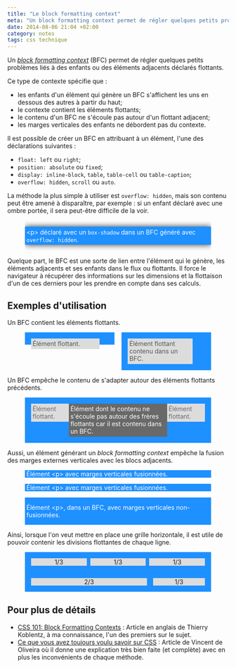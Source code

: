 ```yaml
---
title: "Le block formatting context"
meta: "Un block formatting context permet de régler quelques petits problèmes liés à des enfants ou des éléments adjacents déclarés flottants."
date: 2014-08-06 21:04 +02:00
category: notes
tags: css technique
---
```


Un <i>[block formatting context](http://www.w3.org/TR/CSS21/visuren.html#block-formatting)</i> (BFC) permet de régler quelques petits problèmes liés à des enfants ou des éléments adjacents déclarés flottants.


Ce type de contexte spécifie que :

- les enfants d'un élément qui génère un BFC s'affichent les uns en dessous des autres à partir du haut;
- le contexte contient les éléments flottants;
- le contenu d'un BFC ne s'écoule pas autour d'un flottant adjacent;
- les marges verticales des enfants ne débordent pas du contexte.

Il est possible de créer un BFC en attribuant à un élément, l'une des déclarations suivantes :

- `float: left` ou `right`;
- `position: absolute` ou `fixed`;
- `display: inline-block`, `table`, `table-cell` ou `table-caption`;
- `overflow: hidden`, `scroll` ou `auto`.

La méthode la plus simple à utiliser est `overflow: hidden`, mais son contenu peut être amené à disparaître, par exemple : si un enfant déclaré avec une ombre portée, il sera peut-être difficile de la voir.

<figure>
  <div style="overflow: hidden;">
    <p style="box-shadow: 0px 0px 1em 0 #333; padding: .25em; background-color: dodgerblue; color: white;">&lt;p&gt; déclaré avec un <code>box-shadow</code> dans un BFC généré avec <code>overflow: hidden</code>.</p>
  </div>
</figure>

Quelque part, le BFC est une sorte de lien entre l'élément qui le génère, les éléments adjacents et ses enfants dans le flux ou flottants. Il force le navigateur à récupérer des informations sur les dimensions et la flottaison d'un de ces derniers pour les prendre en compte dans ses calculs.

## Exemples d'utilisation

Un BFC contient les éléments flottants.

<figure>
  <div style="overflow: auto;">
    <div style="float: left; width: 48%;">
      <div style="padding: 1em; background-color: dodgerblue">
        <div style="float: left; width: 85%; padding: .25em; color: #555; background-color: gainsboro;">Élément flottant.</div>
      </div>
    </div>
    <div style="float: right; width: 48%;">
      <div style="overflow: hidden; padding: 1em; background-color: dodgerblue">
        <div style="float: left; width: 80%; padding: .25em; color: #555; background-color: gainsboro;">Élément flottant contenu dans un BFC.</div>
      </div>
    </div>
  </div>
</figure>

Un BFC empêche le contenu de s'adapter autour des éléments flottants précédents.

<figure>
  <div style="overflow: hidden; padding: 1em; background-color: dodgerblue">
    <div style="float: left; width: 20%; padding: .25em; color: dimgray; background-color: gainsboro;">Élément flottant.</div>
    <div style="float: right; width: 20%; padding: .25em; color: dimgray; background-color: gainsboro;">Élément flottant.</div>
    <div style="overflow: hidden; padding: .25em; background-color: dimgray; color: white;">Élément dont le contenu ne s'écoule pas autour des frères flottants car il est contenu dans un BFC.</div>
  </div>
</figure>

Aussi, un élément générant un <i>block formatting context</i> empêche la fusion des marges externes verticales avec les blocs adjacents.

<figure>
  <div style="color: white;">
    <div style="background-color: dodgerblue;"><p style="margin: 1em 0; padding: 0 .25em;">Élément &lt;p&gt; avec marges verticales fusionnées.</p></div>
    <div style="background-color: dodgerblue;"><p style="margin: 1em 0; padding: 0 .25em;">Élément &lt;p&gt; avec marges verticales fusionnées.</p></div>
    <div style="overflow: hidden; background-color: dodgerblue;"><p style="margin: 1em 0; padding: 0 .25em;">Élément &lt;p&gt;, dans un BFC, avec marges verticales non-fusionnées.</p></div>
  </div>
</figure>

Ainsi, lorsque l'on veut mettre en place une grille horizontale, il est utile de pouvoir contenir les divisions flottantes de chaque ligne.

<figure>
  <div style="overflow: hidden; padding: 1em; background-color: dodgerblue; text-align: center;">
    <div style="float: left; width: 32%; background-color: gainsboro;">1/3</div>
    <div style="float: left; width: 32%; margin-left: 2%; background-color: gainsboro;">1/3</div>
    <div style="float: left; width: 32%; margin-left: 2%; background-color: gainsboro;">1/3</div>
  </div>
  <div style="overflow: hidden; padding: 0 1em; background-color: dodgerblue; text-align: center;">
    <div style="float: left; width: 66.67%;"><p style="background: gainsboro;">2/3</p></div>
    <div style="box-sizing: border-box; float: left; width: 33.33%; padding-left: 1em"><p style="background: gainsboro;">1/3</p></div>
  </div>
</figure>

## Pour plus de détails

- [CSS 101: Block Formatting Contexts](http://www.yuiblog.com/blog/2010/05/19/css-101-block-formatting-contexts/) : Article en anglais de Thierry Koblentz, à ma connaissance, l'un des premiers sur le sujet.
- [Ce que vous avez toujours voulu savoir sur CSS](http://iamvdo.me/blog/ce-que-vous-avez-toujours-voulu-savoir-sur-css#block-formatting-context) : Article de Vincent de Oliveira où il donne une explication très bien faite (et complète) avec en plus les inconvénients de chaque méthode.